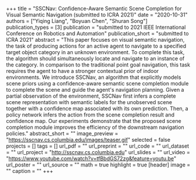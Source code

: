 +++
title = "SSCNav: Confidence-Aware Semantic Scene Completion for Visual Semantic Navigation (submitted to ICRA 2021)"
date = "2020-10-31"
authors = ["Yiqing Liang", "Boyuan Chen", "Shuran Song"]
publication_types = [3]
publication = "submitted to 2021 IEEE International Conference on Robotics and Automation"
publication_short = "submitted to ICRA 2021"
abstract = "This paper focuses on visual semantic navigation, the task of producing actions for an active agent to navigate to a specified target object category in an unknown environment. To complete this task, the algorithm should simultaneously locate and navigate to an instance of the category. In comparison to the traditional point goal navigation, this task requires the agent to have a stronger contextual prior of indoor environments. We introduce SSCNav, an algorithm that explicitly models scene priors using a confidence-aware semantic scene completion module to complete the scene and guide the agent's navigation planning. Given a partial observation of the environment, SSCNav first infers a complete scene representation with semantic labels for the unobserved scene together with a confidence map associated with its own prediction. Then, a policy network infers the action from the scene completion result and confidence map. Our experiments demonstrate that the proposed scene completion module improves the efficiency of the downstream navigation policies."
abstract_short = ""
image_preview = "https://sscnav.cs.columbia.edu/images/teaser.gif"
selected = false
projects = []
tags = []
url_pdf = ""
url_preprint = ""
url_code = ""
url_dataset = ""
url_project = "http://sscnav.cs.columbia.edu"
url_slides = ""
url_video = "https://www.youtube.com/watch?v=tfBbdGS72zg&feature=youtu.be"
url_poster = ""
url_source = ""
math = true
highlight = true
[header]
image = ""
caption = ""
+++
